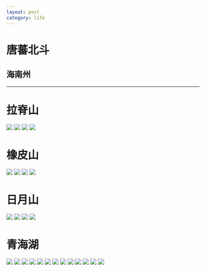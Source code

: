 ```yaml
---
layout: post
category: life
---
```


# 唐蕃北斗
## 海南州
---

# 拉脊山

![](http://ww4.sinaimg.cn/mw690/89d0a2e1jw1f8nk5z3d1aj218g0lw46n.jpg)
![](http://ww4.sinaimg.cn/mw690/89d0a2e1jw1f8nk5wbrznj218g0tmdsw.jpg)
![](http://ww3.sinaimg.cn/mw690/89d0a2e1jw1f8nk5ygohpj218g0tmak0.jpg)
![](http://ww1.sinaimg.cn/mw690/89d0a2e1jw1f8nk5x8u7dj218g0tm47l.jpg)

# 橡皮山

![](http://ww1.sinaimg.cn/mw690/89d0a2e1jw1f8nk5ztyd2j217a0suqak.jpg)
![](http://ww1.sinaimg.cn/mw690/89d0a2e1jw1f8nk61j2z2j218g0tm4eq.jpg)
![](http://ww2.sinaimg.cn/mw690/89d0a2e1jw1f8nk63lqp0j218g0tmwpi.jpg)
![](http://ww1.sinaimg.cn/mw690/89d0a2e1gw1f96xc7ljnbj20xc18gapi.jpg)

# 日月山

![](http://ww4.sinaimg.cn/mw690/89d0a2e1jw1f8nk64i2i0j214m0on7c1.jpg)
![](http://ww2.sinaimg.cn/mw690/89d0a2e1jw1f8nk66sfcwj218g0tmtjf.jpg)
![](http://ww3.sinaimg.cn/mw690/89d0a2e1jw1f8nk65t695j218g0tmk0r.jpg)
![](http://ww3.sinaimg.cn/mw690/89d0a2e1jw1f8nk67h5tmj215z0in0xx.jpg)

# 青海湖

![](http://ww3.sinaimg.cn/mw690/89d0a2e1jw1f8nk68q0m6j218g0tmn75.jpg)
![](http://ww4.sinaimg.cn/mw690/89d0a2e1jw1f8nk69xd2yj216z0ms103.jpg)
![](http://ww2.sinaimg.cn/mw690/89d0a2e1jw1f8nk6baw01j218g0pu4az.jpg)
![](http://ww3.sinaimg.cn/mw690/89d0a2e1jw1f8nk6c28q3j218g0kg7c6.jpg)
![](http://ww1.sinaimg.cn/mw690/89d0a2e1jw1f8nk6cxxhrj218g0tmdp0.jpg)
![](http://ww4.sinaimg.cn/mw690/89d0a2e1jw1f8nk6ds0r6j218g0tm46l.jpg)
![](http://ww3.sinaimg.cn/mw690/89d0a2e1jw1f8nk6euhsvj218g0tm47a.jpg)
![](http://ww2.sinaimg.cn/mw690/89d0a2e1jw1f8nk6g91soj217a0suwnv.jpg)
![](http://ww3.sinaimg.cn/mw690/89d0a2e1jw1f8nk6hhp8gj218g0tmqfw.jpg)
![](http://ww2.sinaimg.cn/mw690/89d0a2e1jw1f8nk6ifra8j20qj0sutek.jpg)
![](http://ww4.sinaimg.cn/mw690/89d0a2e1jw1f8nk6j84q4j20o10gitc9.jpg)
![](http://ww1.sinaimg.cn/mw690/89d0a2e1jw1f8nk6m2eauj215t0ron4s.jpg)
![](http://ww1.sinaimg.cn/mw690/89d0a2e1jw1f8nk6msk6bj218g0tmths.jpg)
